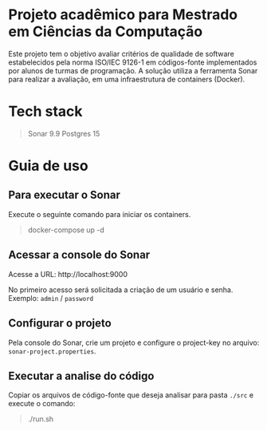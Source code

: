 # Projeto acadêmico para Mestrado em Ciências da Computação

Este projeto tem o objetivo avaliar critérios de qualidade de software estabelecidos pela norma ISO/IEC 9126-1 em códigos-fonte implementados por alunos de turmas de programação. A solução utiliza a ferramenta Sonar para realizar a avaliação, em uma infraestrutura de containers (Docker).

# Tech stack
> Sonar 9.9
> Postgres 15

# Guia de uso

## Para executar o Sonar

Execute o seguinte comando para iniciar os containers.

> docker-compose up -d

## Acessar a console do Sonar

Acesse a URL: http://localhost:9000

No primeiro acesso será solicitada a criação de um usuário e senha. 
Exemplo: `admin` / `password`

## Configurar o projeto

Pela console do Sonar, crie um projeto e configure o project-key no arquivo: `sonar-project.properties`.

## Executar a analise do código

Copiar os arquivos de código-fonte que deseja analisar para pasta `./src` e execute o comando:

> ./run.sh
